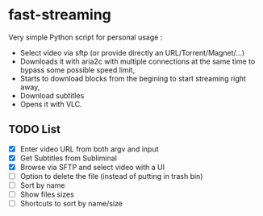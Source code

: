 # fast-streaming
Very simple Python script for personal usage :
 - Select video via sftp (or provide directly an URL/Torrent/Magnet/...)
 - Downloads it with aria2c with multiple connections at the same time to bypass some possible speed limit,
 - Starts to download blocks from the begining to start streaming right away,
 - Download subtitles
 - Opens it with VLC.

## TODO List
 - [x] Enter video URL from both argv and input
 - [x] Get Subtitles from Subliminal
 - [x] Browse via SFTP and select video with a UI
 - [ ] Option to delete the file (instead of putting in trash bin)
 - [ ] Sort by name
 - [ ] Show files sizes
 - [ ] Shortcuts to sort by name/size
